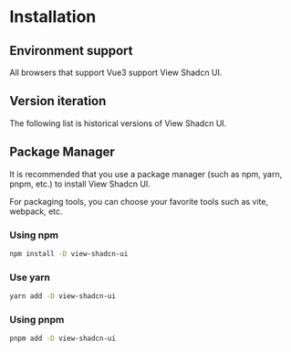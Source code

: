 # Installation

## Environment support

All browsers that support Vue3 support View Shadcn UI.

## Version iteration

The following list is historical versions of View Shadcn UI.

## Package Manager

It is recommended that you use a package manager (such as npm, yarn, pnpm, etc.) to install View Shadcn UI.

For packaging tools, you can choose your favorite tools such as vite, webpack, etc.

### Using npm

```bash
npm install -D view-shadcn-ui
```

### Use yarn

```bash
yarn add -D view-shadcn-ui
```

### Using pnpm

```bash
pnpm add -D view-shadcn-ui
```